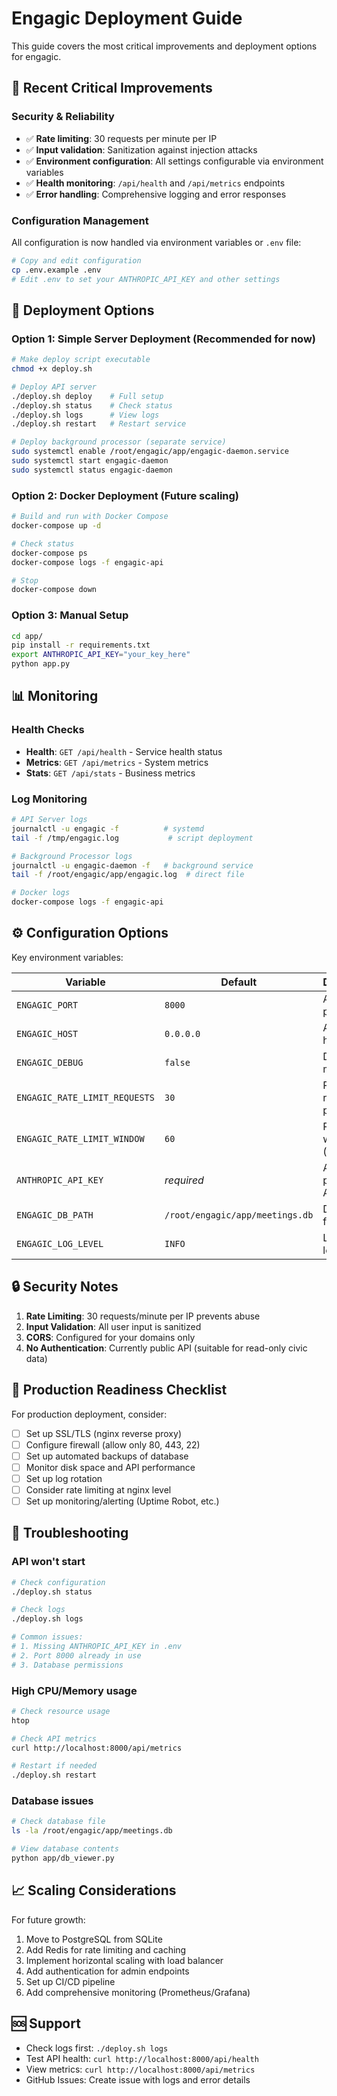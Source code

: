 # Engagic Deployment Guide

This guide covers the most critical improvements and deployment options for engagic.

## 🔧 Recent Critical Improvements

### Security & Reliability
- ✅ **Rate limiting**: 30 requests per minute per IP
- ✅ **Input validation**: Sanitization against injection attacks
- ✅ **Environment configuration**: All settings configurable via environment variables
- ✅ **Health monitoring**: `/api/health` and `/api/metrics` endpoints
- ✅ **Error handling**: Comprehensive logging and error responses

### Configuration Management
All configuration is now handled via environment variables or `.env` file:

```bash
# Copy and edit configuration
cp .env.example .env
# Edit .env to set your ANTHROPIC_API_KEY and other settings
```

## 🚀 Deployment Options

### Option 1: Simple Server Deployment (Recommended for now)

```bash
# Make deploy script executable
chmod +x deploy.sh

# Deploy API server
./deploy.sh deploy    # Full setup
./deploy.sh status    # Check status
./deploy.sh logs      # View logs
./deploy.sh restart   # Restart service

# Deploy background processor (separate service)
sudo systemctl enable /root/engagic/app/engagic-daemon.service
sudo systemctl start engagic-daemon
sudo systemctl status engagic-daemon
```

### Option 2: Docker Deployment (Future scaling)

```bash
# Build and run with Docker Compose
docker-compose up -d

# Check status
docker-compose ps
docker-compose logs -f engagic-api

# Stop
docker-compose down
```

### Option 3: Manual Setup

```bash
cd app/
pip install -r requirements.txt
export ANTHROPIC_API_KEY="your_key_here"
python app.py
```

## 📊 Monitoring

### Health Checks
- **Health**: `GET /api/health` - Service health status
- **Metrics**: `GET /api/metrics` - System metrics
- **Stats**: `GET /api/stats` - Business metrics

### Log Monitoring
```bash
# API Server logs
journalctl -u engagic -f          # systemd
tail -f /tmp/engagic.log           # script deployment

# Background Processor logs  
journalctl -u engagic-daemon -f   # background service
tail -f /root/engagic/app/engagic.log  # direct file

# Docker logs
docker-compose logs -f engagic-api
```

## ⚙️ Configuration Options

Key environment variables:

| Variable | Default | Description |
|----------|---------|-------------|
| `ENGAGIC_PORT` | `8000` | API server port |
| `ENGAGIC_HOST` | `0.0.0.0` | API server host |
| `ENGAGIC_DEBUG` | `false` | Debug mode |
| `ENGAGIC_RATE_LIMIT_REQUESTS` | `30` | Rate limit requests per window |
| `ENGAGIC_RATE_LIMIT_WINDOW` | `60` | Rate limit window (seconds) |
| `ANTHROPIC_API_KEY` | *required* | AI processing API key |
| `ENGAGIC_DB_PATH` | `/root/engagic/app/meetings.db` | Database file path |
| `ENGAGIC_LOG_LEVEL` | `INFO` | Logging level |

## 🔒 Security Notes

1. **Rate Limiting**: 30 requests/minute per IP prevents abuse
2. **Input Validation**: All user input is sanitized
3. **CORS**: Configured for your domains only
4. **No Authentication**: Currently public API (suitable for read-only civic data)

## 🚨 Production Readiness Checklist

For production deployment, consider:

- [ ] Set up SSL/TLS (nginx reverse proxy)
- [ ] Configure firewall (allow only 80, 443, 22)
- [ ] Set up automated backups of database
- [ ] Monitor disk space and API performance
- [ ] Set up log rotation
- [ ] Consider rate limiting at nginx level
- [ ] Set up monitoring/alerting (Uptime Robot, etc.)

## 🐛 Troubleshooting

### API won't start
```bash
# Check configuration
./deploy.sh status

# Check logs
./deploy.sh logs

# Common issues:
# 1. Missing ANTHROPIC_API_KEY in .env
# 2. Port 8000 already in use
# 3. Database permissions
```

### High CPU/Memory usage
```bash
# Check resource usage
htop

# Check API metrics
curl http://localhost:8000/api/metrics

# Restart if needed
./deploy.sh restart
```

### Database issues
```bash
# Check database file
ls -la /root/engagic/app/meetings.db

# View database contents
python app/db_viewer.py
```

## 📈 Scaling Considerations

For future growth:
1. Move to PostgreSQL from SQLite
2. Add Redis for rate limiting and caching
3. Implement horizontal scaling with load balancer
4. Add authentication for admin endpoints
5. Set up CI/CD pipeline
6. Add comprehensive monitoring (Prometheus/Grafana)

## 🆘 Support

- Check logs first: `./deploy.sh logs`
- Test API health: `curl http://localhost:8000/api/health`
- View metrics: `curl http://localhost:8000/api/metrics`
- GitHub Issues: Create issue with logs and error details